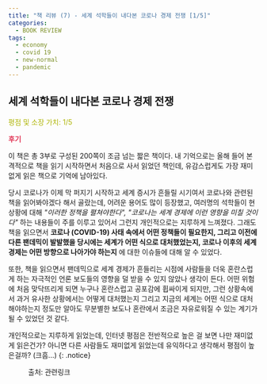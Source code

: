 ```yaml
---
title: "책 리뷰 (7) - 세계 석학들이 내다본 코로나 경제 전쟁 [1/5]"
categories:
  - BOOK REVIEW
tags:
  - economy
  - covid 19
  - new-normal
  - pandemic
---
```


## 세계 석학들이 내다본 코로나 경제 전쟁

<span style="color:#AEB404">평점 및 소장 가치: 1/5</span>

<span style="color:#E03050"><b>후기</b></span>

이 책은 총 3부로 구성된 200쪽이 조금 넘는 짧은 책이다. 내 기억으로는 올해 들어 본격적으로 책을 읽기 시작하면서 처음으로 사서 읽었던 책인데, 유감스럽게도 가장 재미없게 읽은 책으로 기억에 남아있다. 

당시 코로나가 이제 막 퍼지기 시작하고 세계 증시가 흔들릴 시기여서 코로나와 관련된 책을 읽어봐야겠다 해서 골랐는데, 어려운 용어도 많이 등장했고, 여러명의 석학들이 현 상황에 대해 *"이러한 정책을 펼쳐야한다", "코로나는 세계 경제에 이런 영향을 미칠 것이다"* 하는 내용들이 주를 이루고 있어서 그런지 개인적으로는 지루하게 느껴졌다. 그래도 책을 읽으면서 **코로나 (COVID-19) 사태 속에서 어떤 정책들이 필요한지, 그리고 이전에 다른 팬데믹이 발발했을 당시에는 세계가 어떤 식으로 대처했었는지, 코로나 이후의 세계 경제는 어떤 방향으로 나아가야 하는지** 에 대한 이슈들에 대해 알 수 있었다. 

또한, 책을 읽으면서 팬데믹으로 세계 경제가 흔들리는 시점에 사람들을 더욱 혼란스럽게 하는 자극적인 언론 보도들의 영향을 덜 받을 수 있지 않았나 생각이 든다. 어떤 위험에 처음 맞닥뜨리게 되면 누구나 혼란스럽고 공포감에 휩싸이게 되지만, 그런 상황속에서 과거 유사한 상황에서는 어떻게 대처했는지 그리고 지금의 세계는 어떤 식으로 대처해야하는지 정도만 알아도 무분별한 보도나 혼란에서 조금은 자유로워질 수 있는 계기가 될 수 있었던 것 같다.

개인적으로는 지루하게 읽었는데, 인터넷 평점은 전반적으로 높은 걸 보면 나만 재미없게 읽은건가? 아니면 다른 사람들도 재미없게 읽었는데 유익하다고 생각해서 평점이 높은걸까? (크흠...)
{: .notice}

<figure style="width: 100%">
  <img src="{{ site.url }}{{ site.baseurl }}/assets/images/book7.png" alt="">
  <figcaption>출처: 관련링크</figcaption>
</figure>